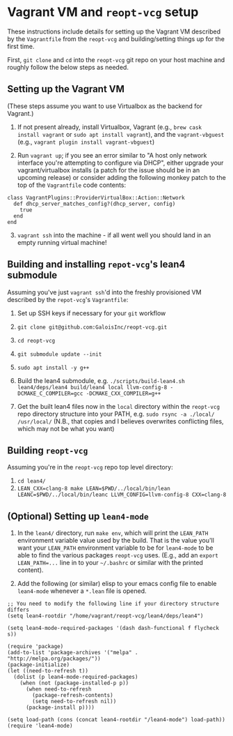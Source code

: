 # Vagrant VM and `reopt-vcg` setup

These instructions include details for setting up the Vagrant VM described by the `Vagrantfile` from the `reopt-vcg` and building/setting things up for the first time.

First, `git clone` and `cd` into the `reopt-vcg` git repo on your host machine and roughly follow the below steps as needed.

## Setting up the Vagrant VM

(These steps assume you want to use Virtualbox as the backend for Vagrant.)

1. If not present already, install Virtualbox, Vagrant (e.g., `brew cask install vagrant` or `sudo apt install vagrant`), and the `vagrant-vbguest` (e.g., `vagrant plugin install vagrant-vbguest`)

2. Run `vagrant up`; if you see an error similar to "A host only
   network interface you're attempting to configure via DHCP", either
   upgrade your vagrant/virtualbox installs (a patch for the issue
   should be in an upcoming release) or consider adding the following
   monkey patch to the top of the `Vagrantfile` code contents:

```
class VagrantPlugins::ProviderVirtualBox::Action::Network
  def dhcp_server_matches_config?(dhcp_server, config)
    true
  end
end
```                                                                                                                                                 
3. `vagrant ssh` into the machine - if all went well you should land in an empty running virtual machine!


## Building and installing `repot-vcg`'s lean4 submodule

Assuming you've just `vagrant ssh`'d into the freshly provisioned VM described by the `repot-vcg`'s `Vagrantfile`:

1. Set up SSH keys if necessary for your `git` workflow

2. `git clone git@github.com:GaloisInc/reopt-vcg.git`

3. `cd reopt-vcg`

4. `git submodule update --init`

5. `sudo apt install -y g++`

6. Build the lean4 submodule, e.g. `./scripts/build-lean4.sh lean4/deps/lean4 build/lean4 local llvm-config-8 -DCMAKE_C_COMPILER=gcc -DCMAKE_CXX_COMPILER=g++`

7. Get the built lean4 files now in the `local` directory within the `reopt-vcg` repo directory structure into your PATH, e.g. `sudo rsync -a ./local/ /usr/local/` (N.B., that copies and I believes overwrites conflicting files, which may not be what you want)


## Building `reopt-vcg`

Assuming you're in the `reopt-vcg` repo top level directory:

1. `cd lean4/`
2. `LEAN_CXX=clang-8 make LEAN=$PWD/../local/bin/lean LEANC=$PWD/../local/bin/leanc LLVM_CONFIG=llvm-config-8 CXX=clang-8`

## (Optional) Setting up `lean4-mode`

1. In the `lean4/` directory, run `make env`, which will print the
   `LEAN_PATH` environment variable value used by the build. That is
   the value you'll want your `LEAN_PATH` environment variable to be
   for `lean4-mode` to be able to find the various packages
   `reopt-vcg` uses. (E.g., add an `export LEAN_PATH=...` line in to
   your `~/.bashrc` or similar with the printed content).

2. Add the following (or similar) elisp to your emacs config file to
   enable `lean4-mode` whenever a `*.lean` file is opened.

```
;; You need to modify the following line if your directory structure differs
(setq lean4-rootdir "/home/vagrant/reopt-vcg/lean4/deps/lean4")

(setq lean4-mode-required-packages '(dash dash-functional f flycheck s))

(require 'package)
(add-to-list 'package-archives '("melpa" . "http://melpa.org/packages/"))
(package-initialize)
(let ((need-to-refresh t))
  (dolist (p lean4-mode-required-packages)
    (when (not (package-installed-p p))
      (when need-to-refresh
        (package-refresh-contents)
        (setq need-to-refresh nil))
      (package-install p))))

(setq load-path (cons (concat lean4-rootdir "/lean4-mode") load-path))
(require 'lean4-mode)
```
